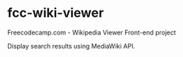 # fcc-wiki-viewer
Freecodecamp.com - Wikipedia Viewer Front-end project

Display search results using MediaWiki API.
